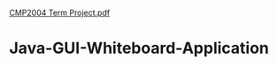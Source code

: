 [CMP2004 Term Project.pdf](https://github.com/Aluzun/Java-GUI-Whiteboard-Application/files/6949523/CMP2004.Term.Project.pdf)
# Java-GUI-Whiteboard-Application
